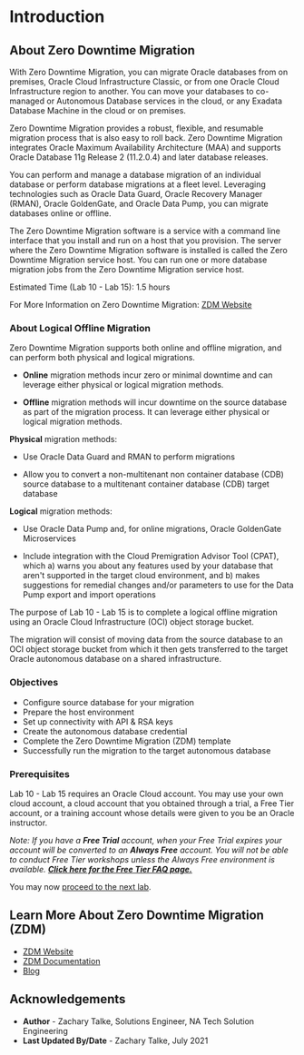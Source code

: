# Introduction

## About Zero Downtime Migration

With Zero Downtime Migration, you can migrate Oracle databases from on premises, Oracle Cloud Infrastructure Classic, or from one Oracle Cloud Infrastructure region to another. You can move your databases to co-managed or Autonomous Database services in the cloud, or any Exadata Database Machine in the cloud or on premises.

Zero Downtime Migration provides a robust, flexible, and resumable migration process that is also easy to roll back. Zero Downtime Migration integrates Oracle Maximum Availability Architecture (MAA) and supports Oracle Database 11g Release 2 (11.2.0.4) and later database releases.

You can perform and manage a database migration of an individual database or perform database migrations at a fleet level. Leveraging technologies such as Oracle Data Guard, Oracle Recovery Manager (RMAN), Oracle GoldenGate, and Oracle Data Pump, you can migrate databases online or offline.

The Zero Downtime Migration software is a service with a command line interface that you install and run on a host that you provision. The server where the Zero Downtime Migration software is installed is called the Zero Downtime Migration service host. You can run one or more database migration jobs from the Zero Downtime Migration service host.

Estimated Time (Lab 10 - Lab 15): 1.5 hours

For More Information on Zero Downtime Migration: [ZDM Website](https://www.oracle.com/database/technologies/rac/zdm.html)

### About Logical Offline Migration
Zero Downtime Migration supports both online and offline migration, and can perform both physical and logical migrations.

* **Online** migration methods incur zero or minimal downtime and can leverage either physical or logical migration methods.

* **Offline** migration methods will incur downtime on the source database as part of the migration process. It can leverage either physical or logical migration methods.

**Physical** migration methods:

* Use Oracle Data Guard and RMAN to perform migrations

* Allow you to convert a non-multitenant non container database (CDB) source database to a multitenant container database (CDB) target database

**Logical** migration methods:

* Use Oracle Data Pump and, for online migrations, Oracle GoldenGate Microservices

* Include integration with the Cloud Premigration Advisor Tool (CPAT), which a) warns you about any features used by your database that aren't supported in the target cloud environment, and b) makes suggestions for remedial changes and/or parameters to use for the Data Pump export and import operations

The purpose of Lab 10 - Lab 15 is to complete a logical offline migration using an Oracle Cloud Infrastructure (OCI) object storage bucket.

The migration will consist of moving data from the source database to an OCI object storage bucket from which it then gets transferred to the target Oracle autonomous database on a shared infrastructure.  

### Objectives

* Configure source database for your migration
* Prepare the host environment
* Set up connectivity with API & RSA keys
* Create the autonomous database credential
* Complete the Zero Downtime Migration (ZDM) template
* Successfully run the migration to the target autonomous database

### Prerequisites

Lab 10 - Lab 15 requires an Oracle Cloud account. You may use your own cloud account, a cloud account that you obtained through a trial, a Free Tier account, or a training account whose details were given to you be an Oracle instructor.

*Note: If you have a **Free Trial** account, when your Free Trial expires your account will be converted to an **Always Free** account. You will not be able to conduct Free Tier workshops unless the Always Free environment is available. **[Click here for the Free Tier FAQ page.](https://www.oracle.com/cloud/free/faq.html)***

You may now [proceed to the next lab](#next).

## Learn More About Zero Downtime Migration (ZDM)

* [ZDM Website](https://www.oracle.com/database/technologies/rac/zdm.html)
* [ZDM Documentation](https://docs.oracle.com/en/database/oracle/zero-downtime-migration/21.1/zdmug/introduction-to-zero-downtime-migration.html#GUID-A4EC1775-307C-47A6-89FB-E4C3F1FBC4F5)
* [Blog](https://blogs.oracle.com/maa/new:-oracle-zero-downtime-migration-21c)

## Acknowledgements
* **Author** - Zachary Talke, Solutions Engineer, NA Tech Solution Engineering
* **Last Updated By/Date** - Zachary Talke, July 2021
